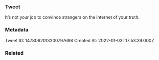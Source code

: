### Tweet
It’s not your job to convince strangers on the internet of your truth.

### Metadata
Tweet ID: 1478062013200797698
Created At: 2022-01-03T17:53:39.000Z

### Related

